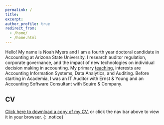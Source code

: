 ```yaml
---
permalink: /
title:
excerpt:
author_profile: true
redirect_from:
  - /home/
  - /home.html
---
```


Hello! My name is Noah Myers and I am a fourth year doctoral candidate in Accounting at Arizona State University. I research auditor regulation, corporate governance, and the impact of new technologies on individual decision making in accounting. My primary <u><a href="/teaching_info/">teaching</a>.</u> interests are Accounting Information Systems, Data Analytics, and Auditing. Before starting in Academia, I was an IT Auditor with Ernst & Young and an Accounting Software Consultant with Squire & Company.  

CV
------
<u><a href="/files/cv.pdf">Click here to download a copy of my CV</a>.</u> or click the nav bar above to view it in your browser.
{: .notice}
